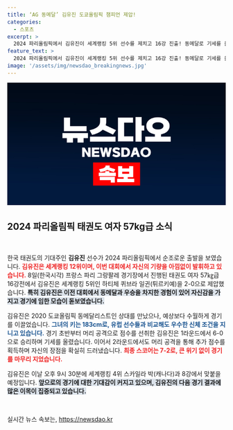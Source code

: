```yaml
---
title: ‘AG 동메달’ 김유진 도쿄올림픽 챔피언 제압!
categories:
  - 스포츠
excerpt: >
  2024 파리올림픽에서 김유진이 세계랭킹 5위 선수를 제치고 16강 진출! 동메달로 기세를 올린 그녀, 다음 상대는 세계랭킹 4위! 과연 또 한 번의 역전드라마를 쓸 수 있을까? 클릭하여 그녀의 태권도 여정을 확인하세요!
feature_text: >
  2024 파리올림픽에서 김유진이 세계랭킹 5위 선수를 제치고 16강 진출! 동메달로 기세를 올린 그녀, 다음 상대는 세계랭킹 4위! 과연 또 한 번의 역전드라마를 쓸 수 있을까? 클릭하여 그녀의 태권도 여정을 확인하세요!
image: '/assets/img/newsdao_breakingnews.jpg'
---
```


<p><img src="/assets/img/newsdao_breakingnews.jpg" alt="ranknews 속보" /></p>

<h2 data-ke-size="size26">2024 파리올림픽 태권도 여자 57kg급 소식</h2>

<p data-ke-size="size16">&nbsp;</p>

<p>한국 태권도의 기대주인 <b>김유진</b> 선수가 2024 파리올림픽에서 순조로운 출발을 보였습니다. <b><span style="color: #ee2323;">김유진은 세계랭킹 12위이며, 이번 대회에서 자신의 기량을 아낌없이 발휘하고 있습니다.</span></b> 8일(한국시각) 프랑스 파리 그랑팔레 경기장에서 진행된 태권도 여자 57㎏급 16강전에서 김유진은 세계랭킹 5위인 하티체 퀴브라 일귄(튀르키예)을 2-0으로 제압했습니다. <b><span style="background-color: #21538527;">특히 김유진은 이전 대회에서 동메달과 우승을 차지한 경험이 있어 자신감을 가지고 경기에 임한 모습이 돋보였습니다.</span></b></p>

<p>김유진은 2020 도쿄올림픽 동메달리스트인 상대를 만났으나, 예상보다 수월하게 경기를 이끌었습니다. <b><span style="color: #1a5490;">그녀의 키는 183cm로, 유럽 선수들과 비교해도 우수한 신체 조건을 지니고 있습니다.</span></b> 경기 초반부터 머리 공격으로 점수를 선취한 김유진은 1라운드에서 6-0으로 승리하며 기세를 올렸습니다. 이어서 2라운드에서도 머리 공격을 통해 추가 점수를 획득하며 자신의 장점을 확실히 드러냈습니다. <b><span style="color: #ee2323;">최종 스코어는 7-2로, 큰 위기 없이 경기를 마무리 지었습니다.</span></b></p>

<p>김유진은 이날 오후 9시 30분에 세계랭킹 4위 스카일라 박(캐나다)과 8강에서 맞붙을 예정입니다. <b><span style="background-color: #21538527;">앞으로의 경기에 대한 기대감이 커지고 있으며, 김유진의 다음 경기 결과에 많은 이목이 집중되고 있습니다.</span></b></p>

<p data-ke-size="size16">&nbsp;</p>
실시간 뉴스 속보는, <a href="https://newsdao.kr" rel="dofollow">https://newsdao.kr</a>


